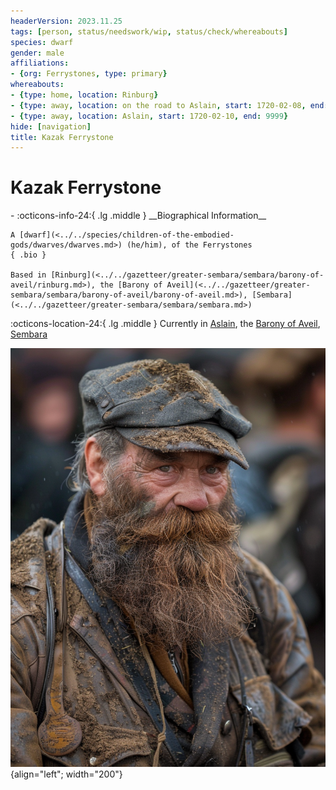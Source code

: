```yaml
---
headerVersion: 2023.11.25
tags: [person, status/needswork/wip, status/check/whereabouts]
species: dwarf
gender: male
affiliations:
- {org: Ferrystones, type: primary}
whereabouts:
- {type: home, location: Rinburg}
- {type: away, location: on the road to Aslain, start: 1720-02-08, end: 1720-02-10}
- {type: away, location: Aslain, start: 1720-02-10, end: 9999}
hide: [navigation]
title: Kazak Ferrystone
---
```

# Kazak Ferrystone
<div class="grid cards ext-narrow-margin ext-one-column" markdown>
- :octicons-info-24:{ .lg .middle } __Biographical Information__

    A [dwarf](<../../species/children-of-the-embodied-gods/dwarves/dwarves.md>) (he/him), of the Ferrystones  
    { .bio }

    Based in [Rinburg](<../../gazetteer/greater-sembara/sembara/barony-of-aveil/rinburg.md>), the [Barony of Aveil](<../../gazetteer/greater-sembara/sembara/barony-of-aveil/barony-of-aveil.md>), [Sembara](<../../gazetteer/greater-sembara/sembara/sembara.md>)
</div>

:octicons-location-24:{ .lg .middle } Currently in [Aslain](<../../gazetteer/greater-sembara/sembara/barony-of-aveil/aslain.md>), the [Barony of Aveil](<../../gazetteer/greater-sembara/sembara/barony-of-aveil/barony-of-aveil.md>), [Sembara](<../../gazetteer/greater-sembara/sembara/sembara.md>)


![Kazak Ferrystone](../../assets/kazak-ferrystone.png){align="left"; width="200"}